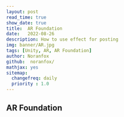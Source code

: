```yaml
---
layout: post
read_time: true
show_date: true
title:  AR Foundation
date:   2022-08-26
description: How to use effect for posting
img: banner/AR.jpg 
tags: [Unity, AR, AR Foundation]
author: Noranfox
github:  noranfox/
mathjax: yes
sitemap:
  changefreq: daily
  priority : 1.0
---
```


## AR Foundation